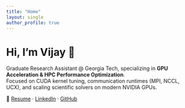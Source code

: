 ```yaml
---
title: "Home"
layout: single
author_profile: true
---
```


# Hi, I’m Vijay 👋

Graduate Research Assistant @ Georgia Tech, specializing in **GPU Acceleration & HPC Performance Optimization**.  
Focused on CUDA kernel tuning, communication runtimes (MPI, NCCL, UCX), and scaling scientific solvers on modern NVIDIA GPUs.  

🔗 [Resume](/assets/docs/resume.pdf) · [LinkedIn](https://linkedin.com/in/vijaykodamalla) · [GitHub](https://github.com/vkodamalla3)
